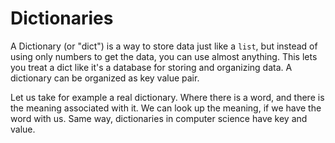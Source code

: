 
# Dictionaries

 A Dictionary (or "dict") is a way to store data just like a `list`, but instead of using only numbers to get the data, you can use almost anything. This lets you treat a dict like it's a database for storing and organizing data.
 A dictionary can be organized as key value pair. 
 
 Let us take for example a real dictionary. Where there is a word, and there is the meaning associated with it. We can look up the meaning, if we have the word with us. Same way, dictionaries in computer science have key and value.

